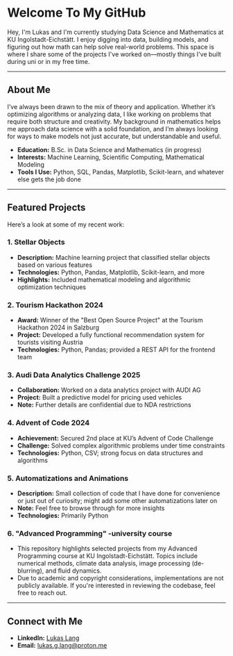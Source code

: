 # Welcome To My GitHub

Hey, I'm Lukas and 
I'm currently studying Data Science and Mathematics at KU Ingolstadt-Eichstätt. I enjoy digging into data, building models, and figuring out how math can help solve real-world problems. This space is where I share some of the projects I've worked on—mostly things I've built during uni or in my free time.

---

## About Me

I’ve always been drawn to the mix of theory and application. Whether it’s optimizing algorithms or analyzing data, I like working on problems that require both structure and creativity. My background in mathematics helps me approach data science with a solid foundation, and I’m always looking for ways to make models not just accurate, but understandable and useful.

- **Education:** B.Sc. in Data Science and Mathematics (in progress)  
- **Interests:** Machine Learning, Scientific Computing, Mathematical Modeling  
- **Tools I Use:** Python, SQL, Pandas, Matplotlib, Scikit-learn, and whatever else gets the job done
  
---

## Featured Projects

Here’s a look at some of my recent work:

### 1. Stellar Objects

- **Description:** Machine learning project that classified stellar objects based on various features  
- **Technologies:** Python, Pandas, Matplotlib, Scikit-learn, and more  
- **Highlights:** Included mathematical modeling and algorithmic optimization techniques  

### 2. Tourism Hackathon 2024

- **Award:** Winner of the "Best Open Source Project" at the Tourism Hackathon 2024 in Salzburg  
- **Project:** Developed a fully functional recommendation system for tourists visiting Austria  
- **Technologies:** Python, Pandas; provided a REST API for the frontend team  

### 3. Audi Data Analytics Challenge 2025

- **Collaboration:** Worked on a data analytics project with AUDI AG  
- **Project:** Built a predictive model for pricing used vehicles  
- **Note:** Further details are confidential due to NDA restrictions  

### 4. Advent of Code 2024

- **Achievement:** Secured 2nd place at KU’s Advent of Code Challenge  
- **Challenge:** Solved complex algorithmic problems under time constraints  
- **Technologies:** Python, CSV; strong focus on data structures and algorithms  

### 5. Automatizations and Animations
- **Description:** Small collection of code that I have done for convenience or just out of curiosity; might add some other automatizations later on
- **Note:** Feel free to browse through for more insights  
- **Technologies:** Primarily Python

### 6. "Advanced Programming" -university course 
- This repository highlights selected projects from my Advanced Programming course at KU Ingolstadt-Eichstätt. Topics include numerical methods, climate data analysis, image processing (de-blurring), and fluid dynamics.
- Due to academic and copyright considerations, implementations are not publicly available. If you're interested in reviewing the codebase, feel free to reach out.
---

## Connect with Me

- **LinkedIn:** [Lukas Lang](https://www.linkedin.com/in/lukas-lang-26628730b/?originalSubdomain=de)  
- **Email:** lukas.g.lang@proton.me  


